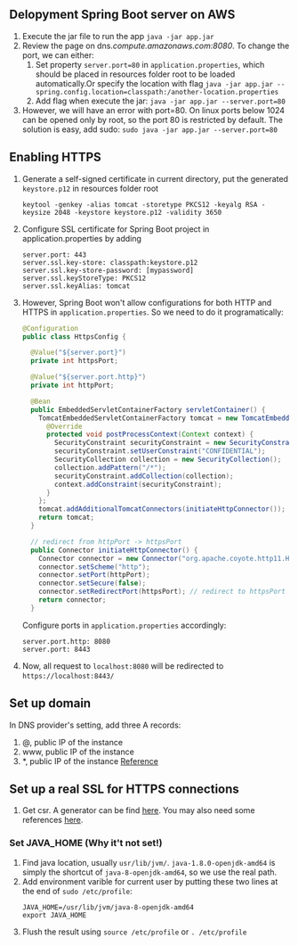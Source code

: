 ## Delopyment Spring Boot server on AWS
1. Execute the jar file to run the app `java -jar app.jar`
2. Review the page on dns.*compute.amazonaws.com:8080*. To change the port, we can either:
    1. Set property `server.port=80` in `application.properties`, which should be placed in resources folder root to be loaded automatically.Or specify the location with flag `java -jar app.jar --spring.config.location=classpath:/another-location.properties`
    2. Add flag when execute the jar: `java -jar app.jar --server.port=80`
3. However, we will have an error with port=80. On linux ports below 1024 can be opened only by root, so the port 80 is restricted by default. The solution is easy, add sudo: `sudo java -jar app.jar --server.port=80`


## Enabling HTTPS
1. Generate a self-signed certificate in current directory, put the generated `keystore.p12` in resources folder root
    ```
    keytool -genkey -alias tomcat -storetype PKCS12 -keyalg RSA -keysize 2048 -keystore keystore.p12 -validity 3650
    ```
2. Configure SSL certificate for Spring Boot project in application.properties by adding
    ```
    server.port: 443
    server.ssl.key-store: classpath:keystore.p12
    server.ssl.key-store-password: [mypassword]
    server.ssl.keyStoreType: PKCS12
    server.ssl.keyAlias: tomcat
    ```
3. However, Spring Boot won't allow configurations for both HTTP and HTTPS in `application.properties`. So we need to do it programatically:
    ```java
    @Configuration
    public class HttpsConfig {

      @Value("${server.port}")
      private int httpsPort;

      @Value("${server.port.http}")
      private int httpPort;

      @Bean
      public EmbeddedServletContainerFactory servletContainer() {
        TomcatEmbeddedServletContainerFactory tomcat = new TomcatEmbeddedServletContainerFactory() {
          @Override
          protected void postProcessContext(Context context) {
            SecurityConstraint securityConstraint = new SecurityConstraint();
            securityConstraint.setUserConstraint("CONFIDENTIAL");
            SecurityCollection collection = new SecurityCollection();
            collection.addPattern("/*");
            securityConstraint.addCollection(collection);
            context.addConstraint(securityConstraint);
          }
        };
        tomcat.addAdditionalTomcatConnectors(initiateHttpConnector());
        return tomcat;
      }

      // redirect from httpPort -> httpsPort
      public Connector initiateHttpConnector() {
        Connector connector = new Connector("org.apache.coyote.http11.Http11NioProtocol");
        connector.setScheme("http");
        connector.setPort(httpPort);
        connector.setSecure(false);
        connector.setRedirectPort(httpsPort); // redirect to httpsPort
        return connector;
      }
    ```
    Configure ports in `application.properties` accordingly:  
    ```
    server.port.http: 8080
    server.port: 8443
    ```
4. Now, all request to `localhost:8080` will be redirected to `https://localhost:8443/`

## Set up domain
In DNS provider's setting, add three A records:  
1. @, public IP of the instance
2. www, public IP of the instance
3. \*, public IP of the instance
[Reference](https://www.namecheap.com/support/knowledgebase/article.aspx/319/2237/how-can-i-set-up-an-a-address-record-for-my-domain)

## Set up a real SSL for HTTPS connections
1. Get csr. A generator can be find [here](https://www.digicert.com/easy-csr/keytool.htm). You may also need some references [here](https://helpdesk.ssls.com/hc/en-us/articles/204299792-How-to-make-sure-domain-is-correct-in-the-CSR-). 


### Set JAVA_HOME (Why it't not set!)
1. Find java location, usually `usr/lib/jvm/`. `java-1.8.0-openjdk-amd64` is simply the shortcut of `java-8-openjdk-amd64`, so we use the real path.
2. Add environment varible for current user by putting these two lines at the end of `sudo /etc/profile`:
    ```
    JAVA_HOME=/usr/lib/jvm/java-8-openjdk-amd64
    export JAVA_HOME
    ```
 3. Flush the result using `source /etc/profile` or `. /etc/profile`
